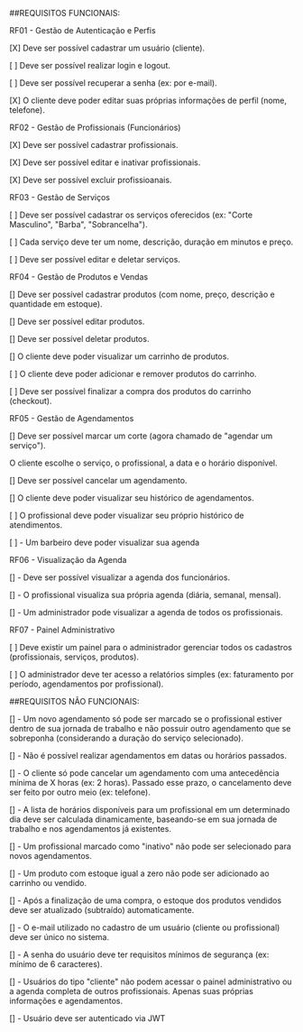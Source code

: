 ##REQUISITOS FUNCIONAIS: 

RF01 - Gestão de Autenticação e Perfis

[X] Deve ser possível cadastrar um usuário (cliente).

[ ] Deve ser possível realizar login e logout.

[ ] Deve ser possível recuperar a senha (ex: por e-mail).

[X] O cliente deve poder editar suas próprias informações de perfil (nome, telefone).



RF02 - Gestão de Profissionais (Funcionários)

[X] Deve ser possível cadastrar profissionais.

[X] Deve ser possível editar e inativar profissionais.

[X] Deve ser possível excluir profissioanais.


RF03 - Gestão de Serviços

[ ] Deve ser possível cadastrar os serviços oferecidos (ex: "Corte Masculino", "Barba", "Sobrancelha").

[ ] Cada serviço deve ter um nome, descrição, duração em minutos e preço.

[ ] Deve ser possível editar e deletar serviços.

RF04 - Gestão de Produtos e Vendas

[] Deve ser possível cadastrar produtos (com nome, preço, descrição e quantidade em estoque).

[] Deve ser possível editar produtos.

[] Deve ser possível deletar produtos.

[] O cliente deve poder visualizar um carrinho de produtos.

[ ] O cliente deve poder adicionar e remover produtos do carrinho.

[ ] Deve ser possível finalizar a compra dos produtos do carrinho (checkout).

RF05 - Gestão de Agendamentos

[] Deve ser possível marcar um corte (agora chamado de "agendar um serviço").

O cliente escolhe o serviço, o profissional, a data e o horário disponível.

[] Deve ser possível cancelar um agendamento.

[] O cliente deve poder visualizar seu histórico de agendamentos.

[ ] O profissional deve poder visualizar seu próprio histórico de atendimentos.

[ ] - Um barbeiro deve poder visualizar sua agenda

RF06 - Visualização da Agenda

[] -  Deve ser possível visualizar a agenda dos funcionários.

[] - O profissional visualiza sua própria agenda (diária, semanal, mensal).

[] - Um administrador pode visualizar a agenda de todos os profissionais.

RF07 - Painel Administrativo

[ ] Deve existir um painel para o administrador gerenciar todos os cadastros (profissionais, serviços, produtos).

[ ] O administrador deve ter acesso a relatórios simples (ex: faturamento por período, agendamentos por profissional).


##REQUISITOS NÃO FUNCIONAIS:

[] - Um novo agendamento só pode ser marcado se o profissional estiver dentro de sua jornada de trabalho e não possuir outro agendamento que se sobreponha (considerando a duração do serviço selecionado).

[] - Não é possível realizar agendamentos em datas ou horários passados.

[] - O cliente só pode cancelar um agendamento com uma antecedência mínima de X horas (ex: 2 horas). Passado esse prazo, o cancelamento deve ser feito por outro meio (ex: telefone).

[] - A lista de horários disponíveis para um profissional em um determinado dia deve ser calculada dinamicamente, baseando-se em sua jornada de trabalho e nos agendamentos já existentes.

[] - Um profissional marcado como "inativo" não pode ser selecionado para novos agendamentos.

[] - Um produto com estoque igual a zero não pode ser adicionado ao carrinho ou vendido.

[] - Após a finalização de uma compra, o estoque dos produtos vendidos deve ser atualizado (subtraído) automaticamente.

[] - O e-mail utilizado no cadastro de um usuário (cliente ou profissional) deve ser único no sistema.

[] - A senha do usuário deve ter requisitos mínimos de segurança (ex: mínimo de 6 caracteres).

[] - Usuários do tipo "cliente" não podem acessar o painel administrativo ou a agenda completa de outros profissionais. Apenas suas próprias informações e agendamentos.

[] - Usuário deve ser autenticado via JWT